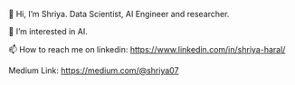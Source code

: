  👋 Hi, I’m Shriya.
 Data Scientist, AI Engineer and researcher.

👀 I’m interested in AI.

📫 How to reach me on linkedin: https://www.linkedin.com/in/shriya-haral/ 

Medium Link: https://medium.com/@shriya07 


